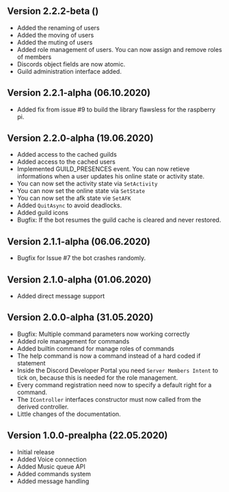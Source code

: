 ## Version 2.2.2-beta ()
- Added the renaming of users
- Added the moving of users
- Added the muting of users
- Added role management of users. You can now assign and remove roles of members
- Discords object fields are now atomic.
- Guild administration interface added. 

## Version 2.2.1-alpha (06.10.2020)
- Added fix from issue #9 to build the library flawsless for the raspberry pi.

## Version 2.2.0-alpha (19.06.2020)
- Added access to the cached guilds
- Added access to the cached users
- Implemented GUILD_PRESENCES event. You can now retieve informations when a user updates his online state or activity state.
- You can now set the activity state via `SetActivity`
- You can now set the online state via `SetState`
- You can now set the afk state vie `SetAFK`
- Added `QuitAsync` to avoid deadlocks.
- Added guild icons
- Bugfix: If the bot resumes the guild cache is cleared and never restored.

## Version 2.1.1-alpha (06.06.2020)
- Bugfix for Issue #7 the bot crashes randomly.

## Version 2.1.0-alpha (01.06.2020)
- Added direct message support

## Version 2.0.0-alpha (31.05.2020)
- Bugfix: Multiple command parameters now working correctly
- Added role management for commands
- Added builtin command for manage roles of commands
- The help command is now a command instead of a hard coded if statement
- Inside the Discord Developer Portal you need `Server Members Intent` to tick on, because this is needed for the role management.
- Every command registration need now to specify a default right for a command.
- The `IController` interfaces constructor must now called from the derived controller.
- Little changes of the documentation.

## Version 1.0.0-prealpha (22.05.2020)
- Initial release
- Added Voice connection
- Added Music queue API
- Added commands system
- Added message handling